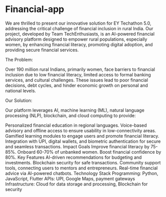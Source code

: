 # Financial-app
We are thrilled to present our innovative solution for EY Techathon 5.0, addressing the critical challenge of financial inclusion in rural India. Our project, developed by Team TechEnthusiasts, is an AI-powered financial advisory platform designed to empower rural populations, especially women, by enhancing financial literacy, promoting digital adoption, and providing secure financial services.

The Problem:

Over 190 million rural Indians, primarily women, face barriers to financial inclusion due to low financial literacy, limited access to formal banking services, and cultural challenges. These issues lead to poor financial decisions, debt cycles, and hinder economic growth on personal and national levels.

Our Solution:

Our platform leverages AI, machine learning (ML), natural language processing (NLP), blockchain, and cloud computing to provide:


Personalized financial education in regional languages.
Voice-based advisory and offline access to ensure usability in low-connectivity areas.
Gamified learning modules to engage users and promote financial literacy.
Integration with UPI, digital wallets, and biometric authentication for secure and seamless transactions.
Impact Goals
Improve financial literacy by 75-85%.
Onboard 60-70% of unbanked women.
Boost financial confidence by 80%.
Key Features
AI-driven recommendations for budgeting and investments.
Blockchain security for safe transactions.
Community support tools, connecting users to mentors and entrepreneurs.
Real-time financial advice via AI-powered chatbots.
Technology Stack
Programming: Python, JavaScript, Flutter
APIs: UPI, Google Maps, payment gateways
Infrastructure: Cloud for data storage and processing, Blockchain for security

